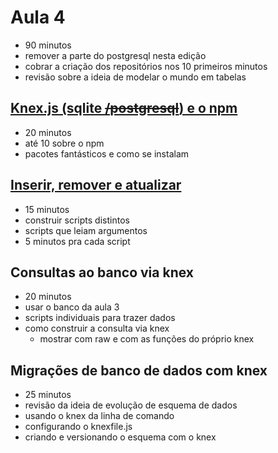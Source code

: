 # Aula 4

- 90 minutos
- remover a parte do postgresql nesta edição
- cobrar a criação dos repositórios nos 10 primeiros minutos
- revisão sobre a ideia de modelar o mundo em tabelas

## [Knex.js (sqlite ~~/postgresql~~) e o npm](4.1-knex-js-sqlite-postgresql/README.md)

- 20 minutos
- até 10 sobre o npm
- pacotes fantásticos e como se instalam

## [Inserir, remover e atualizar](4.3-inserir-remover-atualizar/README.md)

- 15 minutos
- construir scripts distintos
- scripts que leiam argumentos
- 5 minutos pra cada script

## Consultas ao banco via knex

- 20 minutos
- usar o banco da aula 3
- scripts individuais para trazer dados
- como construir a consulta via knex
  - mostrar com raw e com as funções do próprio knex

## Migrações de banco de dados com knex

- 25 minutos
- revisão da ideia de evolução de esquema de dados
- usando o knex da linha de comando
- configurando o knexfile.js
- criando e versionando o esquema com o knex
